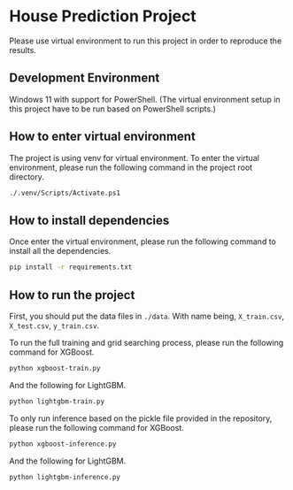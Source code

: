 # House Prediction Project

Please use virtual environment to run this project in order to reproduce the results.

## Development Environment

Windows 11 with support for PowerShell. (The virtual environment setup in this project have to be run based on PowerShell scripts.)

## How to enter virtual environment

The project is using venv for virtual environment. To enter the virtual environment, please run the following command in the project root directory.

```bash
./.venv/Scripts/Activate.ps1
```

## How to install dependencies

Once enter the virtual environment, please run the following command to install all the dependencies.

```bash
pip install -r requirements.txt
```

## How to run the project

First, you should put the data files in `./data`. With name being, `X_train.csv`, `X_test.csv`, `y_train.csv`.

To run the full training and grid searching process, please run the following command for XGBoost.

```bash
python xgboost-train.py
```

And the following for LightGBM.

```bash
python lightgbm-train.py
```

To only run inference based on the pickle file provided in the repository, please run the following command for XGBoost.

```bash
python xgboost-inference.py
```

And the following for LightGBM.

```bash
python lightgbm-inference.py
```
